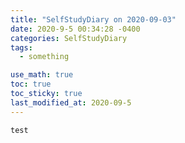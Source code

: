 ```yaml
---
title: "SelfStudyDiary on 2020-09-03"
date: 2020-9-5 00:34:28 -0400
categories: SelfStudyDiary
tags:
  - something

use_math: true
toc: true
toc_sticky: true
last_modified_at: 2020-09-5
---
```

`test` 
